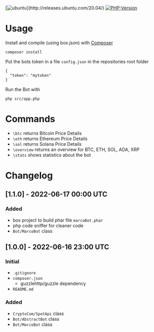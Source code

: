 [![ubuntu](https://img.shields.io/badge/Ubuntu-20.04_LTS_(focal_fossa)-brightgreen.svg)](http://releases.ubuntu.com/20.04/)
[![PHP-Version](https://img.shields.io/badge/php-8.1-blue.svg)](https://packages.ubuntu.com/eoan/libapache2-mod-php8.1)

# Usage
Install and compile (using box.json) with [Composer](https://getcomposer.org/)

    composer install

Put the bots token in a file `config.json` in the repositories root folder

    {
      "token": "mytoken"
    }

Run the Bot with 

    php src/app.php


# Commands
- `\btc` returns Bitcoin Price Details
- `\eth` returns Ethereum Price Details
- `\sol` returns Solana Price Details
- `\overview` returns an overview for BTC, ETH, SOL, ADA, XRP
- `\stats` shows statistics about the bot

# Changelog

## [1.1.0] - 2022-06-17 00:00 UTC
### Added
- box project to build phar file `marcoBot.phar`
- php code sniffer for cleaner code
- `Bot/MarcoBot` class

## [1.0.0] - 2022-06-16 23:00 UTC
### Initial
- `.gitignore`
- `composer.json`
    - guzzlehttp/guzzle dependency
- `README.md`
### Added
- `CryptoCom/SpotApi` class
- `Bot/AbstractBot` class
- `Bot/MarcoBot` class
